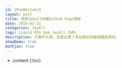 ```yaml
---
id: 2PunWkv1wGcO
layout: post
title: 使用Jekyll创建Github Page博客
date: 2019-03-31
categories: Jeykll
tags: Liquid RSS Gem Jeykll YAML
description: 万事开头难，这里记录了本站是如何被搭建起来的。
showDemo: true
mathjax: true
---
```



* content
{:toc}
